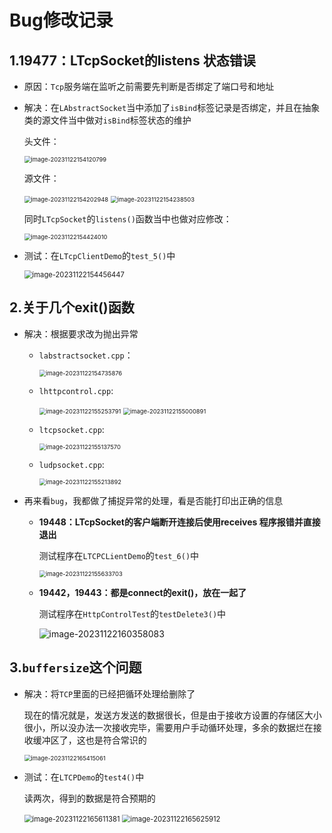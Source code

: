 # Bug修改记录

## 1.19477：LTcpSocket的listens 状态错误

- 原因：`Tcp`服务端在监听之前需要先判断是否绑定了端口号和地址

- 解决：在`LAbstractSocket`当中添加了`isBind`标签记录是否绑定，并且在抽象类的源文件当中做对`isBind`标签状态的维护

  头文件：

  <img src="https://img-blog.csdnimg.cn/6d93cb2567aa4c238934d00a481c1e71.png" alt="image-20231122154120799" style="zoom:67%;" />

  源文件：

  <img src="https://img-blog.csdnimg.cn/f36859f76ebc48379316711f84fefdf7.png" alt="image-20231122154202948" style="zoom: 67%;" />

  <img src="https://img-blog.csdnimg.cn/82aafe6826ce441bb5b0a29e6189acbd.png" alt="image-20231122154238503" style="zoom:67%;" />

  同时`LTcpSocket`的`listens()`函数当中也做对应修改：

  <img src="https://img-blog.csdnimg.cn/2afed1f0187b4ddcb6080a8060d9e865.png" alt="image-20231122154424010" style="zoom:67%;" />

- 测试：在`LTcpClientDemo`的`test_5()`中

  <img src="https://img-blog.csdnimg.cn/a8312d8bc00d44e989e77347e8dab8f0.png" alt="image-20231122154456447" style="zoom:80%;" />

## 2.关于几个exit()函数

- 解决：根据要求改为抛出异常

  - `labstractsocket.cpp`：

    <img src="https://img-blog.csdnimg.cn/b06c593e13a7451da45f841e3fff6ba9.png" alt="image-20231122154735876" style="zoom:67%;" />

  - `lhttpcontrol.cpp`:

    <img src="https://img-blog.csdnimg.cn/6e31660272d8460d8045b18a965ec863.png" alt="image-20231122155253791" style="zoom:67%;" />

    <img src="https://img-blog.csdnimg.cn/501b209ae22f4f90bbce7ebd7fcb90ca.png" alt="image-20231122155000891" style="zoom:67%;" />

  - `ltcpsocket.cpp`:

    <img src="https://img-blog.csdnimg.cn/80fa4e9cba7e4049850ac2f4b12705f9.png" alt="image-20231122155137570" style="zoom:67%;" />

  - `ludpsocket.cpp`:

    <img src="https://img-blog.csdnimg.cn/26183583c5934895b9596e0f8068a4e3.png" alt="image-20231122155213892" style="zoom:67%;" />

- 再来看`bug`，我都做了捕捉异常的处理，看是否能打印出正确的信息

  - **19448：LTcpSocket的客户端断开连接后使用receives 程序报错并直接退出**

    测试程序在`LTCPCLientDemo`的`test_6()`中

    <img src="https://img-blog.csdnimg.cn/fc60eaf6ed604edfbbcda06329aab0c1.png" alt="image-20231122155633703" style="zoom:67%;" />

  - **19442，19443：都是connect的exit()，放在一起了**

    测试程序在`HttpControlTest`的`testDelete3()`中

    ![image-20231122160358083](https://img-blog.csdnimg.cn/e1b96e261fd94fd6a79866ebd34edab6.png)

## 3.`buffersize`这个问题

- 解决：将`TCP`里面的已经把循环处理给删除了

  现在的情况就是，发送方发送的数据很长，但是由于接收方设置的存储区大小很小，所以没办法一次接收完毕，需要用户手动循环处理，多余的数据烂在接收缓冲区了，这也是符合常识的

  <img src="https://img-blog.csdnimg.cn/7ea04bddac114060a1293f7c128d6d1f.png" alt="image-20231122165415061" style="zoom:67%;" />

- 测试：在`LTCPDemo`的`test4()`中

  读两次，得到的数据是符合预期的

  <img src="https://img-blog.csdnimg.cn/c00647208aad4e0494882f6f6d2fa288.png" alt="image-20231122165611381" style="zoom:80%;" />

  <img src="https://img-blog.csdnimg.cn/2a2e41af61da4e9992cace1236f05951.png" alt="image-20231122165625912" style="zoom:80%;" />

  





